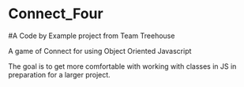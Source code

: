 # Connect_Four


#A Code by Example project from Team Treehouse

A game of Connect for using Object Oriented Javascript

The goal is to get more comfortable with working with classes in JS in preparation for a larger project.